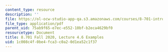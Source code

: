 ```yaml
---
content_type: resource
description: ''
file: https://ol-ocw-studio-app-qa.s3.amazonaws.com/courses/8-701-introduction-to-nuclear-and-particle-physics-fall-2020/1c008c4f0be4fca3c0a20d1ea52c1f37_MIT8_701f20_lec4.6.pdf
file_type: application/pdf
parent_uid: 75ab9f65-e7ec-e552-10bf-b2eca4629bf0
resourcetype: Document
title: 8.701 Fall 2020, Lecture 4.6 Examples
uid: 1c008c4f-0be4-fca3-c0a2-0d1ea52c1f37
---
```

